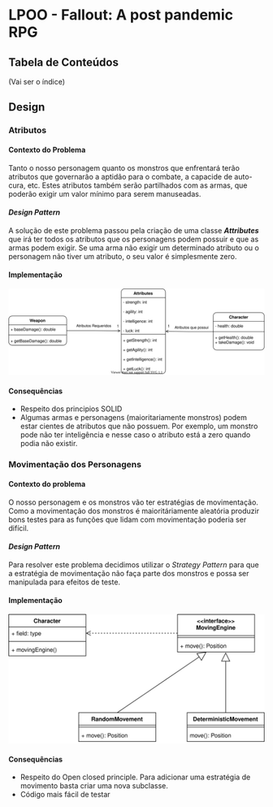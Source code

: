 # LPOO - Fallout: A post pandemic RPG

## Tabela de Conteúdos
(Vai ser o índice)

## Design
### Atributos
#### Contexto do Problema
Tanto o nosso personagem quanto os monstros que enfrentará terão atributos que governarão a aptidão para o combate, a capacide de auto-cura, etc.
Estes atributos também serão partilhados com as armas, que poderão exigir um valor mínimo para serem manuseadas.

#### _Design Pattern_
A solução de este problema passou pela criação de uma classe **_Attributes_** que irá ter todos os atributos que os personagens podem possuir e que as armas podem exigir. Se uma arma não exigir um determinado atributo ou o personagem não tiver um atributo, o seu valor é simplesmente zero. 
#### Implementação
<p align="center">
  <img width=650 src="images/attributes.svg">
</p>

#### Consequências
 - Respeito dos principios SOLID
 - Algumas armas e personagens (maioritariamente monstros) podem estar cientes de atributos que não possuem. Por exemplo, um monstro pode não ter inteligência e nesse caso o atributo está a zero quando podia não existir.

### Movimentação dos Personagens
#### Contexto do problema
O nosso personagem e os monstros vão ter estratégias de movimentação. Como a movimentação dos monstros é maioritáriamente aleatória produzir bons testes para as funções que lidam com movimentação poderia ser difícil.
#### _Design Pattern_
Para resolver este problema decidimos utilizar o _Strategy Pattern_ para que a estratégia de movimentação não faça parte dos monstros e possa ser manipulada para efeitos de teste.
#### Implementação
<p align="center">
  <img width=650 src="images/movement.svg">
</p>

#### Consequências
 - Respeito do Open closed principle. Para adicionar uma estratégia de movimento basta criar uma nova subclasse. 
 - Código mais fácil de testar